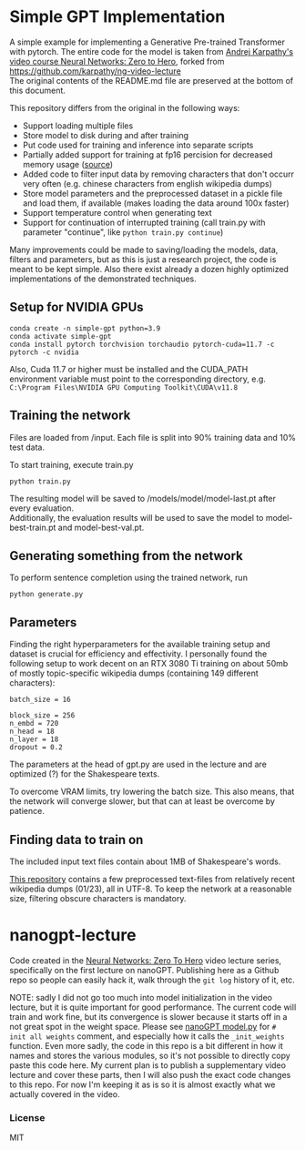 # Simple GPT Implementation

A simple example for implementing a Generative Pre-trained Transformer with pytorch.
The entire code for the model is taken from [Andrej Karpathy's video course Neural Networks: Zero to Hero](https://www.youtube.com/watch?v=kCc8FmEb1nY), forked from https://github.com/karpathy/ng-video-lecture  
The original contents of the README.md file are preserved at the bottom of this document.

This repository differs from the original in the following ways:
- Support loading multiple files
- Store model to disk during and after training
- Put code used for training and inference into separate scripts
- Partially added support for training at fp16 percision for decreased memory usage ([source](https://gist.github.com/ajbrock/075c0ca4036dc4d8581990a6e76e07a3))
- Added code to filter input data by removing characters that don't occurr very often (e.g. chinese characters from english wikipedia dumps)
- Store model parameters and the preprocessed dataset in a pickle file and load them, if available (makes loading the data around 100x faster)
- Support temperature control when generating text
- Support for continuation of interrupted training (call train.py with parameter "continue", like `python train.py continue`)

Many improvements could be made to saving/loading the models, data, filters and parameters, but as this is just a research project, the code is meant to be kept simple. Also there exist already a dozen highly optimized implementations of the demonstrated techniques.

## Setup for NVIDIA GPUs

    conda create -n simple-gpt python=3.9
    conda activate simple-gpt
    conda install pytorch torchvision torchaudio pytorch-cuda=11.7 -c pytorch -c nvidia

Also, Cuda 11.7 or higher must be installed and the CUDA_PATH environment variable must point to the corresponding directory, e.g. `C:\Program Files\NVIDIA GPU Computing Toolkit\CUDA\v11.8`

## Training the network

Files are loaded from /input. Each file is split into 90% training data and 10% test data.

To start training, execute train.py

    python train.py

The resulting model will be saved to /models/model/model-last.pt after every evaluation.  
Additionally, the evaluation results will be used to save the model to model-best-train.pt and model-best-val.pt.

## Generating something from the network

To perform sentence completion using the trained network, run

    python generate.py

## Parameters

Finding the right hyperparameters for the available training setup and dataset is crucial for efficiency and effectivity. I personally found the following setup to work decent on an RTX 3080 Ti training on about 50mb of mostly topic-specific wikipedia dumps (containing 149 different characters):

    batch_size = 16

    block_size = 256
    n_embd = 720
    n_head = 18
    n_layer = 18
    dropout = 0.2

The parameters at the head of gpt.py are used in the lecture and are optimized (?) for the Shakespeare texts.  

To overcome VRAM limits, try lowering the batch size. This also means, that the network will converge slower, but that can at least be overcome by patience.

## Finding data to train on

The included input text files contain about 1MB of Shakespeare's words.  

[This repository](https://github.com/TheMcSebi/wikipedia-top-corpus) contains a few preprocessed text-files from relatively recent wikipedia dumps (01/23), all in UTF-8. To keep the network at a reasonable size, filtering obscure characters is mandatory.

# nanogpt-lecture

Code created in the [Neural Networks: Zero To Hero](https://karpathy.ai/zero-to-hero.html) video lecture series, specifically on the first lecture on nanoGPT. Publishing here as a Github repo so people can easily hack it, walk through the `git log` history of it, etc.

NOTE: sadly I did not go too much into model initialization in the video lecture, but it is quite important for good performance. The current code will train and work fine, but its convergence is slower because it starts off in a not great spot in the weight space. Please see [nanoGPT model.py](https://github.com/karpathy/nanoGPT/blob/master/model.py) for `# init all weights` comment, and especially how it calls the `_init_weights` function. Even more sadly, the code in this repo is a bit different in how it names and stores the various modules, so it's not possible to directly copy paste this code here. My current plan is to publish a supplementary video lecture and cover these parts, then I will also push the exact code changes to this repo. For now I'm keeping it as is so it is almost exactly what we actually covered in the video.

### License

MIT

